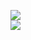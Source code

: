 [![](https://img.shields.io/badge/Made%20With-Github%20Spray-lightgrey.svg?style=for-the-badge&logo=github)](https://github.com/Annihil/github-spray#4096)  
[![](https://i.imgur.com/2DrTn0Z.gif)](https://github.com/Annihil/github-spray)